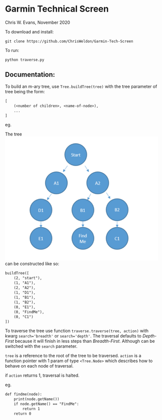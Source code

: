 # Garmin Technical Screen
Chris W. Evans, November 2020

To download and install:
```
git clone https://github.com/ChrisWeldon/Garmin-Tech-Screen
```
To run:
```
python traverse.py
```

## Documentation:

To build an m-ary tree, use `Tree.buildTree(tree)` with the tree parameter of tree being the form:
```
[
    (<number of children>, <name-of-node>),
    ...
]
```

eg.

The tree
![Tree](egtree.png?raw=true "Tree")
can be constructed like so:
```
buildTree([
    (2, "start"),
    (1, "A1"),
    (2, "A2"),
    (1, "D1"),
    (1, "B1"),
    (1, "B2"),
    (0, "E1"),
    (0, "FindMe"),
    (0, "C1")
])
```
To traverse the tree use function `traverse.traverse(tree, action)` with kwarg `search='breadth'` or `search='depth'`.
The traversal defaults to *Depth-First* because it will finish in less steps than *Breadth-First*. Although can be switched with the `search` parameter.

`tree` is a reference to the root of the tree to be traversed.
`action` is a function pointer with 1 param of type `<Tree.Node>` which describes how to behave on each node of traversal.

if `action` returns 1, traversal is halted.

eg.
```
def findme(node):
    print(node.getName())
    if node.getName() == "FindMe":
        return 1
    return 0
```
